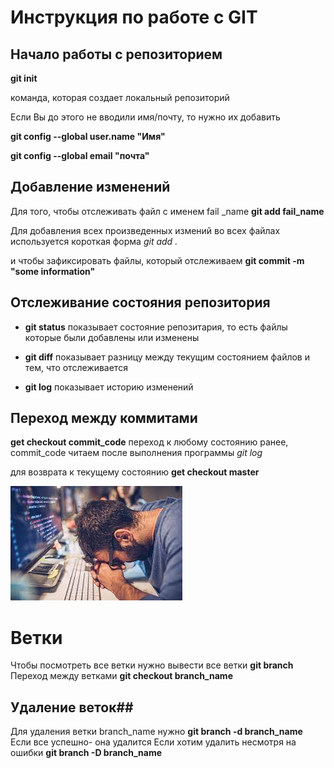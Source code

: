 # Инструкция по работе с GIT
## Начало работы с репозиторием

**git init**

команда, которая создает локальный репозиторий

Если Вы до этого не вводили имя/почту, то нужно их добавить

**git config --global user.name "Имя"**

**git config --global email "почта"**

## Добавление изменений

Для того, чтобы отслеживать файл с именем fail _name
**git add fail_name**

Для добавления всех произведенных измений во всех файлах используется короткая форма *git add .*

и чтобы зафиксировать файлы, который отслеживаем
**git commit -m "some information"**

## Отслеживание состояния репозитория

* **git status**
показывает состояние репозитария, то есть файлы которые были добавлены или изменены

* **git diff**
показывает разницу между текущим состоянием файлов и тем, что отслеживается

* **git log**
показывает историю изменений

## Переход между коммитами

**get checkout commit_code**
переход к любому состоянию ранее,
commit_code читаем после выполнения программы *git log*

для возврата к текущему состоянию **get checkout master**

![](100.jpg)

# Ветки
Чтобы посмотреть все ветки нужно вывести все ветки **git branch**
Переход между ветками **git checkout branch_name**

## Удаление веток##
Для удаления ветки branch_name нужно **git branch -d branch_name**
Если все успешно- она удалится
Если хотим удалить несмотря на ошибки **git branch -D branch_name**

